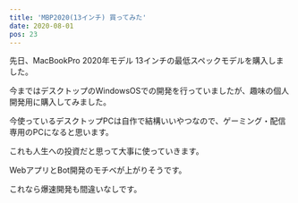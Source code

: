 ```yaml
---
title: 'MBP2020(13インチ) 買ってみた'
date: 2020-08-01
pos: 23
---
```


先日、MacBookPro 2020年モデル 13インチの最低スペックモデルを購入しました。

今まではデスクトップのWindowsOSでの開発を行っていましたが、趣味の個人開発用に購入してみました。

今使っているデスクトップPCは自作で結構いいやつなので、ゲーミング・配信専用のPCになると思います。

これも人生への投資だと思って大事に使っていきます。

WebアプリとBot開発のモチベが上がりそうです。

これなら爆速開発も間違いなしです。
